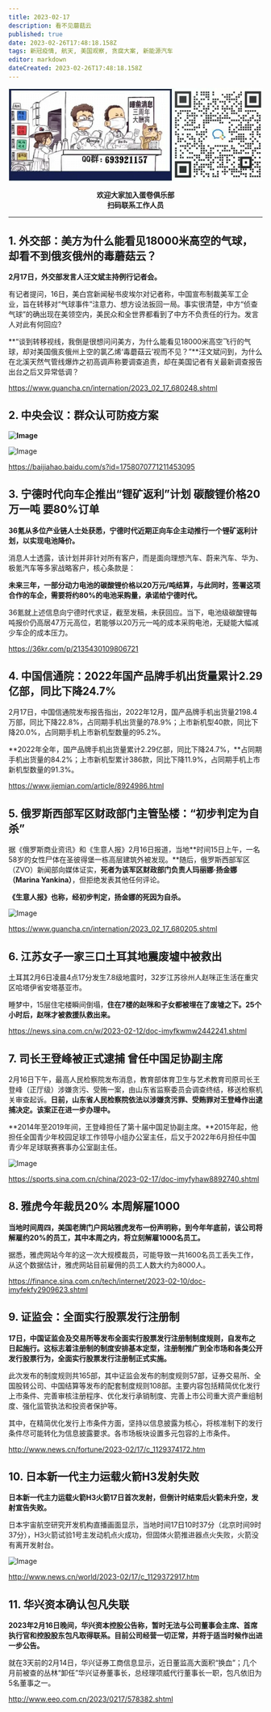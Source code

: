 ```yaml
---
title: 2023-02-17
description: 看不见蘑菇云
published: true
date: 2023-02-26T17:48:18.158Z
tags: 新冠疫情, 航天, 美国观察, 贪腐大案, 新能源汽车
editor: markdown
dateCreated: 2023-02-26T17:48:18.158Z
---
```


<center style="font-weight:bold;">
  <img src="/assets/join.png" alt="加入蛋卷俱乐部"><br/>
  <p>欢迎大家加入蛋卷俱乐部<br/>扫码联系工作人员</p>
</center>

---

## 1. 外交部：美方为什么能看见18000米高空的气球，却看不到俄亥俄州的毒蘑菇云？

**2月17日，外交部发言人汪文斌主持例行记者会。**



有记者提问，16日，美白宫新闻秘书皮埃尔对记者称，中国宣布制裁美军工企业，旨在转移对“气球事件”注意力、想方设法扳回一局。事实很清楚，中方“侦查气球”的确出现在美领空内，美民众和全世界都看到了中方不负责任的行为。发言人对此有何回应?



**“谈到转移视线，我倒是很想问问美方，为什么能看见18000米高空飞行的气球，却对美国俄亥俄州上空的氯乙烯‘毒蘑菇云’视而不见？”**汪文斌问到，为什么在北溪天然气管线爆炸之初高调声称要调查追责，却在美国记者有关最新调查报告出台之后又异常低调？

https://www.guancha.cn/internation/2023_02_17_680248.shtml



## 2. 中央会议：群众认可防疫方案

**![Image](https://img.bedtime.news/2023/02/27/63fb9b3da77ae.png)**

![Image](https://img.bedtime.news/2023/02/27/63fb9b4106fa1.png)

https://baijiahao.baidu.com/s?id=1758070771211453095



## 3. 宁德时代向车企推出“锂矿返利”计划 碳酸锂价格20万一吨 要80%订单

**36氪从多位产业链人士处获悉，宁德时代近期正向车企主动推行一个锂矿返利计划，以实现电池降价。**



消息人士透露，该计划并非针对所有客户，而是面向理想汽车、蔚来汽车、华为、极氪汽车等多家战略客户，核心条款是：



**未来三年，一部分动力电池的碳酸锂价格以20万元/吨结算，与此同时，签署这项合作的车企，需要将约80%的电池采购量，承诺给宁德时代。**



36氪就上述信息向宁德时代求证，截至发稿，未获回应。当下，电池级碳酸锂每吨报价仍高居47万元高位，若能够以20万元一吨的成本采购电池，无疑能大幅减少车企的成本压力。

https://36kr.com/p/2135430109806721



## 4. 中国信通院：2022年国产品牌手机出货量累计2.29亿部，同比下降24.7% 

2月17日，中国信通院发布报告指出，2022年12月，国产品牌手机出货量2198.4万部，同比下降22.8%，占同期手机出货量的78.9%；上市新机型40款，同比下降20.0%，占同期手机上市新机型数量的95.2%。



**2022年全年，国产品牌手机出货量累计2.29亿部，同比下降24.7%，**占同期手机出货量的84.2%；上市新机型累计386款，同比下降11.9%，占同期手机上市新机型数量的91.3%。

https://www.jiemian.com/article/8924986.html



## 5. 俄罗斯西部军区财政部门主管坠楼：“初步判定为自杀”

据《俄罗斯商业资讯》和《生意人报》2月16日报道，当地**时间15日上午，一名58岁的女性尸体在圣彼得堡一栋高层建筑外被发现。**随后，俄罗斯西部军区（ZVO）新闻部向媒体证实，**死者为该军区财政部门负责人玛丽娜·扬金娜（Marina Yankina）**，但拒绝发表其他任何评论。



**《生意人报》也称，经初步判定，扬金娜的死因为自杀。**

![Image](https://img.bedtime.news/2023/02/27/63fb9b455b52b.png)

https://www.guancha.cn/internation/2023_02_17_680205.shtml



## 6. 江苏女子一家三口土耳其地震废墟中被救出 

土耳其2月6日凌晨4点17分发生7.8级地震时，32岁江苏徐州人赵咪正生活在重灾区哈塔伊省安塔基亚市。　　



睡梦中，15层住宅楼瞬间倒塌，**住在7楼的赵咪和子女都被埋在了废墟之下。25个小时后，赵咪才被救援队救出来。**

https://news.sina.com.cn/w/2023-02-12/doc-imyfkwmw2442241.shtml



## 7. 司长王登峰被正式逮捕 曾任中国足协副主席

2月16日下午，最高人民检察院发布消息，教育部体育卫生与艺术教育司原司长王登峰（正厅级）涉嫌贪污、受贿一案，由山东省监察委员会调查终结，移送检察机关审查起诉。**日前，山东省人民检察院依法以涉嫌贪污罪、受贿罪对王登峰作出逮捕决定。该案正在进一步办理中。**



**2014年至2019年间，王登峰担任了第十届中国足协副主席。**2015年起，他担任全国青少年校园足球工作领导小组办公室主任，后又于2022年6月担任中国青少年足球联赛赛事办公室副主任。

![Image](https://img.bedtime.news/2023/02/27/63fb9b4800856.jpeg)

https://sports.sina.com.cn/china/2023-02-17/doc-imyfyhaw8892740.shtml



## 8. 雅虎今年裁员20% 本周解雇1000

**当地时间周四，美国老牌门户网站雅虎发布一份声明称，到今年年底前，该公司将解雇约20%的员工，其中本周之内，将立刻解雇1000名员工。**　　



据悉，雅虎网站今年的这一次大规模裁员，可能导致一共1600名员工丢失工作，从这个数据估计，雅虎网站目前雇佣的员工人数大约为8000人。

https://finance.sina.com.cn/tech/internet/2023-02-10/doc-imyfekfy2909623.shtml



## 9. 证监会：全面实行股票发行注册制 

**17日，中国证监会及交易所等发布全面实行股票发行注册制制度规则，自发布之日起施行。这标志着注册制的制度安排基本定型，注册制推广到全市场和各类公开发行股票行为，全面实行股票发行注册制正式实施。**　



此次发布的制度规则共165部，其中证监会发布的制度规则57部，证券交易所、全国股转公司、中国结算等发布的配套制度规则108部。主要内容包括精简优化发行上市条件、完善审核注册程序、优化发行承销制度、完善上市公司重大资产重组制度、强化监管执法和投资者保护等。



其中，在精简优化发行上市条件方面，坚持以信息披露为核心，将核准制下的发行条件尽可能转化为信息披露要求。各市场板块设置多元包容的上市条件。

http://www.news.cn/fortune/2023-02/17/c_1129374172.htm



## 10. 日本新一代主力运载火箭H3发射失败

**日本新一代主力运载火箭H3火箭17日首次发射，但倒计时结束后火箭未升空，发射宣告失败。**　　



日本宇宙航空研究开发机构直播画面显示，当地时间17日10时37分（北京时间9时37分），H3火箭试验1号主发动机点火成功，但固体火箭推进器点火失败，火箭没有离开发射台。

![Image](https://img.bedtime.news/2023/02/27/63fb9b4a6fa79.jpeg)

http://www.news.cn/world/2023-02/17/c_1129372917.htm



## 11. 华兴资本确认包凡失联 

**2023年2月16日晚间，华兴资本控股公告称，暂时无法与公司董事会主席、首席执行官和控股股东包凡取得联系。目前公司经营一切正常，并将于适当时候作出进一步公告。**



就在3天前的2月14日，华兴证券工商信息显示，近日董监高大面积“换血”；几个月前被查的丛林“卸任”华兴证券董事长，总经理项威代行董事长一职，包凡依旧为5名董事之一。

http://www.eeo.com.cn/2023/0217/578382.shtml


